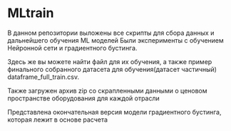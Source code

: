 # MLtrain
В данном репозитории выложены все скрипты для сбора данных и дальнейшего обучения ML моделей
Были эксперименты с обучением Нейронной сети и градиентного бустинга. 

Здесь же вы можете найти файл для их обучения, а также пример финального собранного датасета для обучения(датасет частичный) dataframe_full_train.csv.


Также загружен архив zip со скрапленными данными о ценовом пространстве оборудования для каждой отрасли 

Представлена окончательная версия модели градиентного бустинга, которая лежит в основе расчета 
